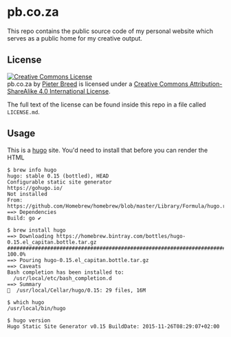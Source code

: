 pb.co.za
========

This repo contains the public source code of my personal website which serves as a public home for my creative output.

License
-------

<a rel="license" href="http://creativecommons.org/licenses/by-sa/4.0/"><img alt="Creative Commons License" style="border-width:0" src="https://i.creativecommons.org/l/by-sa/4.0/88x31.png" /></a><br /><span xmlns:dct="http://purl.org/dc/terms/" property="dct:title">pb.co.za</span> by <a xmlns:cc="http://creativecommons.org/ns#" href="http://pb.co.za/" property="cc:attributionName" rel="cc:attributionURL">Pieter Breed</a> is licensed under a <a rel="license" href="http://creativecommons.org/licenses/by-sa/4.0/">Creative Commons Attribution-ShareAlike 4.0 International License</a>.

The full text of the license can be found inside this repo in a file called `LICENSE.md`.

Usage
-----

This is a [hugo](http://gohugo.io) site. You'd need to install that before you can render the HTML 

```
$ brew info hugo
hugo: stable 0.15 (bottled), HEAD
Configurable static site generator
https://gohugo.io/
Not installed
From: https://github.com/Homebrew/homebrew/blob/master/Library/Formula/hugo.rb
==> Dependencies
Build: go ✔

$ brew install hugo
==> Downloading https://homebrew.bintray.com/bottles/hugo-0.15.el_capitan.bottle.tar.gz
######################################################################## 100.0%
==> Pouring hugo-0.15.el_capitan.bottle.tar.gz
==> Caveats
Bash completion has been installed to:
  /usr/local/etc/bash_completion.d
==> Summary
🍺  /usr/local/Cellar/hugo/0.15: 29 files, 16M

$ which hugo
/usr/local/bin/hugo

$ hugo version
Hugo Static Site Generator v0.15 BuildDate: 2015-11-26T08:29:07+02:00
```
